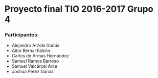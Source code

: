 # Proyecto final TIO 2016-2017 Grupo 4

### Participantes:

* Alejandro Arzola García
* Aitor Bernal Falcón
* Carlos de Armas Hernández
* Samuel Ramos Barroso
* Samuel Valcárcel Arce
* Joshua Perez García
 
